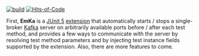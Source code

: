 [![build](https://github.com/SamPanza/EmKa/actions/workflows/build.yml/badge.svg)](https://github.com/SamPanza/EmKa/actions/workflows/build.yml)
[![Hits-of-Code](https://hitsofcode.com/github/SamPanza/EmKa?branch=main)](https://hitsofcode.com/github/SamPanza/EmKa/view?branch=main)

First, **EmKa** is a
[JUnit 5](https://junit.org/junit5/) [extension](https://junit.org/junit5/docs/current/user-guide/#extensions)
that automatically starts / stops a single-broker [Kafka](https://kafka.apache.org/) server on arbitrarily available ports
before / after each test method, and provides a few ways to communicate with the server by resolving test method parameters
and by injecting test instance fields supported by the extension. Also, there are more features to come.
